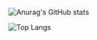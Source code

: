 <div>
  
  <span>![Anurag's GitHub stats](https://github-readme-stats.vercel.app/api?username=qowldud&show_icons=true&theme=monokai)</span>

  <span>![Top Langs](https://github-readme-stats.vercel.app/api/top-langs/?username=qowldud&layout=compact)</span>
</div>

